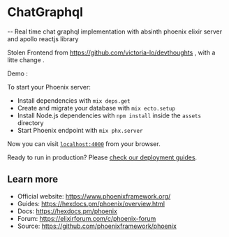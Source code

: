 # ChatGraphql
--
Real time chat graphql implementation with absinth phoenix elixir server and apollo reactjs library 

Stolen Frontend from https://github.com/victoria-lo/devthoughts , with a litte change .

Demo : 

 <!-- ![gif](https://user-images.githubusercontent.com/49757658/135169595-9beec615-0869-44f1-ad57-1bda546ce3b9.gif)  -->

To start your Phoenix server:

  * Install dependencies with `mix deps.get`
  * Create and migrate your database with `mix ecto.setup`
  * Install Node.js dependencies with `npm install` inside the `assets` directory
  * Start Phoenix endpoint with `mix phx.server`

Now you can visit [`localhost:4000`](http://localhost:4000) from your browser.

Ready to run in production? Please [check our deployment guides](https://hexdocs.pm/phoenix/deployment.html).

## Learn more

  * Official website: https://www.phoenixframework.org/
  * Guides: https://hexdocs.pm/phoenix/overview.html
  * Docs: https://hexdocs.pm/phoenix
  * Forum: https://elixirforum.com/c/phoenix-forum
  * Source: https://github.com/phoenixframework/phoenix
